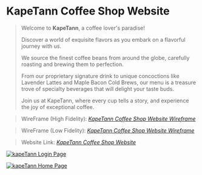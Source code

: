# KapeTann Coffee Shop Website

> Welcome to **KapeTann**, a coffee lover's paradise! 
>
>Discover a world of exquisite flavors as you embark on a flavorful journey with us.
>
> We source the finest coffee beans from around the globe, carefully roasting and brewing them to perfection. 
>
> From our proprietary signature drink to unique concoctions like Lavender Lattes and Maple Bacon Cold Brews, our menu is a treasure trove of specialty beverages that will delight your taste buds. 
>
> Join us at KapeTann, where every cup tells a story, and experience the joy of exceptional coffee.

> WireFrame (High Fidelity): *[KapeTann Coffee Shop Website Wireframe](https://www.figma.com/file/77vsdTFufqsMQj03VRtIGc/KapeTann-High-Fidelity?t=LsyLSC9FSRG4u7TC-1)*  

> WireFrame (Low Fidelity): *[KapeTann Coffee Shop Website Wireframe](https://www.figma.com/file/NDQNu5CHehVBkNVGnLvztt/KapeTann-Low-Fidelity?t=LsyLSC9FSRG4u7TC-1)*  

> Website Link: *[KapeTann Coffee Shop Website](https://kapetanncoffeeshop.infinityfreeapp.com/)*  

[![kapeTann Login Page](/assets/images/login.PNG)](https://kapetanncoffeeshop.infinityfreeapp.com/)  

[![kapeTann Home Page](/assets/images/BrewVoyage%20Home%20Page.PNG)](https://kapetanncoffeeshop.infinityfreeapp.com/) 
